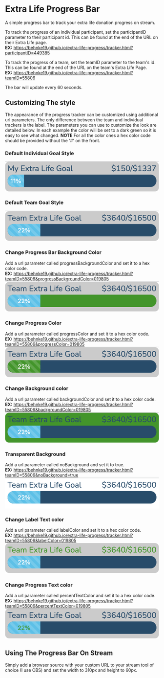 # Extra Life Progress Bar
A simple progress bar to track your extra life donation progress on stream.

To track the progress of an individual participant, set the participantID parameter to their participant id. This can be found at the end of the URL on their Extra Life page.  
**EX:** https://behnke19.github.io/extra-life-progress/tracker.html?participantID=449385

To track the progress of a team, set the teamID parameter to the team's id. This can be found at the end of the URL on the team's Extra Life Page.  
**EX:** https://behnke19.github.io/extra-life-progress/tracker.html?teamID=55806  

The bar will update every 60 seconds.

## Customizing The style
The appearance of the progress tracker can be customized using additional url parameters. The only difference between the team and individual trackers is the label. The parameters you can use to customize the look are detailed below. In each example the color will be set to a dark green so it is easy to see what changed.
**NOTE** For all the color ones a hex color code should be provided without the '#' on the front.
### Default Individual Goal Style
![alt text](images/default.png)

### Default Team Goal Style
![alt text](images/defaultTeam.png)

### Change Progress Bar Background Color
Add a url parameter called progressBackgroundColor and set it to a hex color code.  
**EX:** https://behnke19.github.io/extra-life-progress/tracker.html?teamID=55806&progressBackgroundColor=019805  
![alt text](images/progressBackground.png)

### Change Progress Color
Add a url parameter called progressColor and set it to a hex color code.  
**EX:** https://behnke19.github.io/extra-life-progress/tracker.html?teamID=55806&progressColor=019805  
![alt text](images/progress.png)

### Change Background color
Add a url parameter called backgroundColor and set it to a hex color code.  
**EX:** https://behnke19.github.io/extra-life-progress/tracker.html?teamID=55806&backgroundColor=019805  
![alt text](images/background.png)

### Transparent Background
Add a url parameter called noBackground and set it to true.  
**EX:** https://behnke19.github.io/extra-life-progress/tracker.html?teamID=55806&noBackground=true  
![alt text](images/noBackground.png)

### Change Label Text color
Add a url parameter called labelColor and set it to a hex color code.  
**EX:** https://behnke19.github.io/extra-life-progress/tracker.html?teamID=55806&labelColor=019805  
![alt text](images/label.png)

### Change Progress Text color
Add a url parameter called percentTextColor and set it to a hex color code.  
**EX:** https://behnke19.github.io/extra-life-progress/tracker.html?teamID=55806&percentTextColor=019805  
![alt text](images/percent.png)

## Using The Progress Bar On Stream
Simply add a browser source with your custom URL to your stream tool of choice (I use OBS) and set the width to 310px and height to 60px.  
